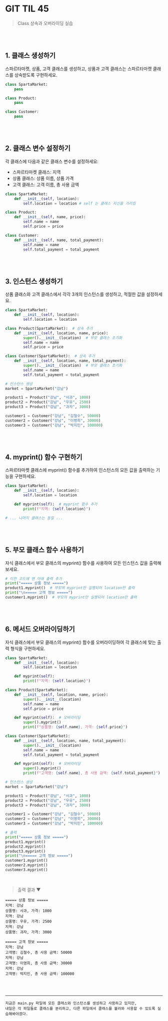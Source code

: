 # GIT TIL 45 

> Class 상속과 오버라이딩 실습

<br><br>

## 1. 클래스 생성하기
스파르타마켓, 상품, 고객 클래스를 생성하고, 상품과 고객 클래스는 스파르타마켓 클래스를 상속받도록 구현하세요.

```python
class SpartaMarket:
    pass

class Product: 
    pass

class Customer: 
    pass
```

<br><br>

## 2. 클래스 변수 설정하기
각 클래스에 다음과 같은 클래스 변수를 설정하세요:
- 스파르타마켓 클래스: 지역
- 상품 클래스: 상품 이름, 상품 가격
- 고객 클래스: 고객 이름, 총 사용 금액

```python
class SpartaMarket:
    def __init__(self, location):
        self.location = location # self 는 클래스 자신을 가리킴

class Product:
    def __init__(self, name, price):
        self.name = name
        self.price = price

class Customer:
    def __init__(self, name, total_payment):
        self.name = name
        self.total_payment = total_payment
```

<br><br>


## 3. 인스턴스 생성하기
상품 클래스와 고객 클래스에서 각각 3개의 인스턴스를 생성하고, 적절한 값을 설정하세요.


```python
class SpartaMarket:
    def __init__(self, location):
        self.location = location

class Product(SpartaMarket):  # 상속 추가
    def __init__(self, location, name, price):
        super().__init__(location)  # 부모 클래스 초기화
        self.name = name
        self.price = price

class Customer(SpartaMarket):  # 상속 추가
    def __init__(self, location, name, total_payment):
        super().__init__(location)  # 부모 클래스 초기화
        self.name = name
        self.total_payment = total_payment

# 인스턴스 생성
market = SpartaMarket("강남")

product1 = Product("강남", "사과", 1000)
product2 = Product("강남", "우유", 2500)
product3 = Product("강남", "과자", 3000)

customer1 = Customer("강남", "김철수", 50000)
customer2 = Customer("강남", "이영희", 30000)
customer3 = Customer("강남", "박지민", 100000)
```

<br><br>

## 4. myprint() 함수 구현하기
스파르타마켓 클래스에 myprint() 함수를 추가하여 인스턴스의 모든 값을 출력하는 기능을 구현하세요.

```python
class SpartaMarket:
    def __init__(self, location):
        self.location = location

    def myprint(self):  # myprint 함수 추가
        print(f"지역: {self.location}")

# ... 나머지 클래스는 동일 ...
```
<br><br>



## 5. 부모 클래스 함수 사용하기
자식 클래스에서 부모 클래스의 myprint() 함수를 사용하여 모든 인스턴스 값을 출력해보세요.


```python
# 이전 코드에 맨 아래 출력 추가
print("===== 상품 정보 =====")
product1.myprint()  # 부모의 myprint만 실행되어 location만 출력
print("\n===== 고객 정보 =====")
customer1.myprint()  # 부모의 myprint만 실행되어 location만 출력
```

<br><br>


## 6. 메서드 오버라이딩하기
자식 클래스에서 부모 클래스의 myprint() 함수를 오버라이딩하여 각 클래스에 맞는 출력 형식을 구현하세요.

```python
class SpartaMarket:
    def __init__(self, location):
        self.location = location

    def myprint(self):
        print(f"지역: {self.location}")

class Product(SpartaMarket):
    def __init__(self, location, name, price):
        super().__init__(location)
        self.name = name
        self.price = price

    def myprint(self):  # 오버라이딩
        super().myprint()
        print(f"상품명: {self.name}, 가격: {self.price}")

class Customer(SpartaMarket):
    def __init__(self, location, name, total_payment):
        super().__init__(location)
        self.name = name
        self.total_payment = total_payment

    def myprint(self):  # 오버라이딩
        super().myprint()
        print(f"고객명: {self.name}, 총 사용 금액: {self.total_payment}")

# 인스턴스 생성
market = SpartaMarket("강남")

product1 = Product("강남", "사과", 1000)
product2 = Product("강남", "우유", 2500)
product3 = Product("강남", "과자", 3000)

customer1 = Customer("강남", "김철수", 50000)
customer2 = Customer("강남", "이영희", 30000)
customer3 = Customer("강남", "박지민", 100000)

# 출력
print("===== 상품 정보 =====")
product1.myprint()
product2.myprint()
product3.myprint()
print("\n===== 고객 정보 =====")
customer1.myprint()
customer2.myprint()
customer3.myprint()
```

<br>

>출력 결과 ▼
```
===== 상품 정보 =====
지역: 강남
상품명: 사과, 가격: 1000
지역: 강남
상품명: 우유, 가격: 2500
지역: 강남
상품명: 과자, 가격: 3000

===== 고객 정보 =====
지역: 강남
고객명: 김철수, 총 사용 금액: 50000
지역: 강남
고객명: 이영희, 총 사용 금액: 30000
지역: 강남
고객명: 박지민, 총 사용 금액: 100000
```



<br><br>

---

```
지금은 main.py 파일에 모든 클래스와 인스턴스를 생성하고 사용하고 있지만,
내일은 각 파일들로 클래스를 분리하고, 다른 파일에서 클래스를 불러와 사용할 수 있도록 실습해봐야겠다.
```

<br><br>



